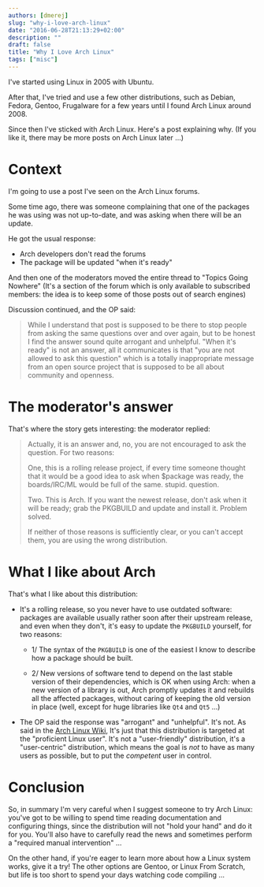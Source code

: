 ```yaml
---
authors: [dmerej]
slug: "why-i-love-arch-linux"
date: "2016-06-28T21:13:29+02:00"
description: ""
draft: false
title: "Why I Love Arch Linux"
tags: ["misc"]
---
```


I've started using Linux in 2005 with Ubuntu.

After that, I've tried and use a few other distributions, such as Debian,
Fedora, Gentoo, Frugalware for a few years until I found Arch Linux around 2008.

Since then I've sticked with Arch Linux. Here's a post explaining why.
(If you like it, there may be more posts on Arch Linux later ...)

<!--more-->

# Context

I'm going to use a post I've seen on the Arch Linux forums.

Some time ago, there was someone complaining that one of the packages he was
using was not up-to-date, and was asking when there will be an update.

He got the usual response:

* Arch developers don't read the forums
* The package will be updated "when it's ready"

And then one of the moderators moved the entire thread to "Topics Going Nowhere"
(It's a section of the forum which is only available to subscribed members: the idea
is to keep some of those posts out of search engines)


Discussion continued, and the OP said:

> While I understand that post is supposed to be there to stop people from
> asking the same questions over and over again, but to be honest I find the
> answer sound quite arrogant and unhelpful. "When it's ready" is not an
> answer, all it communicates is that "you are not allowed to ask this
> question" which is a totally inappropriate message from an open source
> project that is supposed to be all about community and openness.

# The moderator's answer

That's where the story gets interesting: the moderator replied:


> Actually, it is an answer and, no, you are not encouraged to ask the question.
> For two reasons:
>
> One, this is a rolling release project, if every time someone thought that it
> would be a good idea to ask when $package was ready, the boards/IRC/ML would
> be full of the same. stupid. question.
>
> Two. This is Arch. If you want the newest release, don't ask when it will be
> ready; grab the PKGBUILD and update and install it. Problem solved.
>
> If neither of those reasons is sufficiently clear, or you can't accept them,
> you are using the wrong distribution.

# What I like about Arch

That's what I like about this distribution:

* It's a rolling release, so you never have to use outdated software: packages are
  available usually rather soon after their upstream release, and even when they
  don't, it's easy to update the `PKGBUILD` yourself, for two reasons:

  * 1/ The syntax of the `PKGBUILD` is one of the easiest I know to describe how a package
    should be built.

  * 2/ New versions of software tend to depend on the last stable version of their dependencies,
    which is OK when using Arch: when a new version of a library is out, Arch
    promptly updates it and rebuilds all the affected packages, without caring
    of keeping the old version in place (well, except for huge libraries like `Qt4` and
    `Qt5`&nbsp;...)

* The OP said the response was "arrogant" and "unhelpful". It's not.
  As said in the [Arch Linux Wiki](https://wiki.archlinux.org/index.php/Arch_Linux#Principles),
  It's just that this distribution is targeted at the "proficient Linux user".
  It's not a "user-friendly" distribution, it's a "user-centric" distribution, which means
  the goal is _not_ to have as many users as possible, but to put the _competent_ user
  in control.

# Conclusion

So, in summary I'm very careful when I suggest someone to try Arch Linux: you've got
to be willing to spend time reading documentation and configuring things, since
the distribution will not "hold your hand" and do it for you. You'll also have
to carefully read the news and sometimes perform a "required manual intervention" ...

On the other hand, if you're eager to learn more about how a Linux system works, give it a try!
The other options are Gentoo, or Linux From Scratch, but life is too short to
spend your days watching code compiling ...
